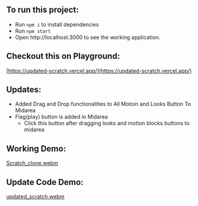 
## To run this project:

- Run `npm i` to install dependencies
- Run `npm start`
- Open http://localhost:3000 to see the working application.

## Checkout this on Playground:

[https://updated-scratch.vercel.app/](https://updated-scratch.vercel.app/)


## Updates:
- Added Drag and Drop functionalities to All Motoin and Looks Button To Midarea
- Flag(play) button is added in Midarea
    - Click this button after dragging looks and motion blocks buttons to midarea

## Working Demo:
[Scratch_clone.webm](https://github.com/Devanshudd/scratch_clone_assignment/assets/100607040/1f817cd4-4084-4cf4-a988-044c417b7890)

## Update Code Demo:
[updated_scratch.webm](https://github.com/Devanshudd/scratch_clone_assignment/assets/100607040/8e34cccc-f192-4630-86ec-34495f0894b4)



